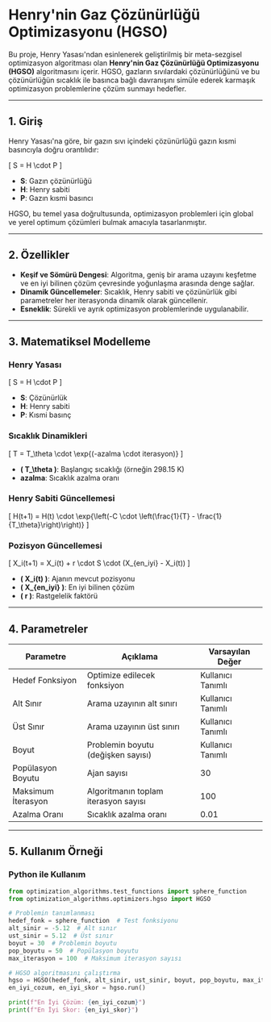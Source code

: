 
# Henry'nin Gaz Çözünürlüğü Optimizasyonu (HGSO)

Bu proje, Henry Yasası'ndan esinlenerek geliştirilmiş bir meta-sezgisel optimizasyon algoritması olan **Henry'nin Gaz Çözünürlüğü Optimizasyonu (HGSO)** algoritmasını içerir. HGSO, gazların sıvılardaki çözünürlüğünü ve bu çözünürlüğün sıcaklık ile basınca bağlı davranışını simüle ederek karmaşık optimizasyon problemlerine çözüm sunmayı hedefler.

---

## 1. Giriş

Henry Yasası'na göre, bir gazın sıvı içindeki çözünürlüğü gazın kısmi basıncıyla doğru orantılıdır:

\[
S = H \cdot P
\]

- **S**: Gazın çözünürlüğü  
- **H**: Henry sabiti  
- **P**: Gazın kısmi basıncı  

HGSO, bu temel yasa doğrultusunda, optimizasyon problemleri için global ve yerel optimum çözümleri bulmak amacıyla tasarlanmıştır.

---

## 2. Özellikler

- **Keşif ve Sömürü Dengesi**: Algoritma, geniş bir arama uzayını keşfetme ve en iyi bilinen çözüm çevresinde yoğunlaşma arasında denge sağlar.  
- **Dinamik Güncellemeler**: Sıcaklık, Henry sabiti ve çözünürlük gibi parametreler her iterasyonda dinamik olarak güncellenir.  
- **Esneklik**: Sürekli ve ayrık optimizasyon problemlerinde uygulanabilir.  

---

## 3. Matematiksel Modelleme

### Henry Yasası  
\[
S = H \cdot P
\]

- **S**: Çözünürlük  
- **H**: Henry sabiti  
- **P**: Kısmi basınç  

### Sıcaklık Dinamikleri  
\[
T = T_\theta \cdot \exp{(-azalma \cdot iterasyon)}
\]

- **\( T_\theta \)**: Başlangıç sıcaklığı (örneğin 298.15 K)  
- **azalma**: Sıcaklık azalma oranı  

### Henry Sabiti Güncellemesi  
\[
H(t+1) = H(t) \cdot \exp{\left(-C \cdot \left(\frac{1}{T} - \frac{1}{T_\theta}\right)\right)}
\]

### Pozisyon Güncellemesi  
\[
X_i(t+1) = X_i(t) + r \cdot S \cdot (X_{en\_iyi} - X_i(t))
\]

- **\( X_i(t) \)**: Ajanın mevcut pozisyonu  
- **\( X_{en\_iyi} \)**: En iyi bilinen çözüm  
- **\( r \)**: Rastgelelik faktörü  

---

## 4. Parametreler

| Parametre               | Açıklama                                      | Varsayılan Değer |
|-------------------------|-----------------------------------------------|------------------|
| Hedef Fonksiyon         | Optimize edilecek fonksiyon                  | Kullanıcı Tanımlı |
| Alt Sınır               | Arama uzayının alt sınırı                    | Kullanıcı Tanımlı |
| Üst Sınır               | Arama uzayının üst sınırı                    | Kullanıcı Tanımlı |
| Boyut                   | Problemin boyutu (değişken sayısı)           | Kullanıcı Tanımlı |
| Popülasyon Boyutu       | Ajan sayısı                                  | 30               |
| Maksimum İterasyon      | Algoritmanın toplam iterasyon sayısı         | 100              |
| Azalma Oranı            | Sıcaklık azalma oranı                        | 0.01             |

---

## 5. Kullanım Örneği

### Python ile Kullanım

```python
from optimization_algorithms.test_functions import sphere_function
from optimization_algorithms.optimizers.hgso import HGSO

# Problemin tanımlanması
hedef_fonk = sphere_function  # Test fonksiyonu
alt_sinir = -5.12  # Alt sınır
ust_sinir = 5.12  # Üst sınır
boyut = 30  # Problemin boyutu
pop_boyutu = 50  # Popülasyon boyutu
max_iterasyon = 100  # Maksimum iterasyon sayısı

# HGSO algoritmasını çalıştırma
hgso = HGSO(hedef_fonk, alt_sinir, ust_sinir, boyut, pop_boyutu, max_iterasyon)
en_iyi_cozum, en_iyi_skor = hgso.run()

print(f"En İyi Çözüm: {en_iyi_cozum}")
print(f"En İyi Skor: {en_iyi_skor}")
